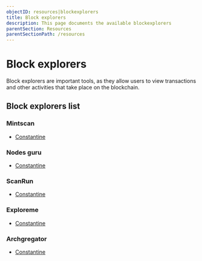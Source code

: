 ```yaml
---
objectID: resources|blockexplorers
title: Block explorers
description: This page documents the available blockexplorers
parentSection: Resources
parentSectionPath: /resources
---
```


# Block explorers

Block explorers are important tools, as they allow users to view transactions and other activities that take place on the blockchain.

## Block explorers list


### Mintscan
- <a href="https://testnet.mintscan.io/archway-testnet" target="_blank"> Constantine </a>

### Nodes guru
- <a href="https://testnet.archway.explorers.guru/" target="_blank">Constantine</a>

### ScanRun
- <a href="https://scanrun.io/archway-testnet" target="_blank"> Constantine </a>

### Exploreme
- <a href="https://archway.exploreme.pro/" target="_blank">Constantine</a>

### Archgregator
- <a href="https://archgregator.online/" target="_blank">Constantine</a>
